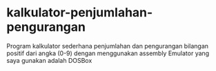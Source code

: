 # kalkulator-penjumlahan-pengurangan
Program kalkulator sederhana penjumlahan dan pengurangan bilangan positif dari angka (0-9) dengan menggunakan assembly
Emulator yang saya gunakan adalah DOSBox
